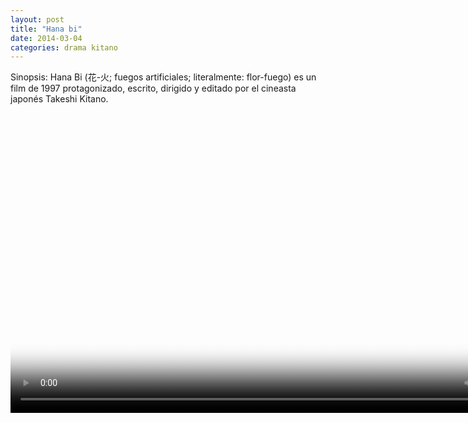 ```yaml
---
layout: post
title: "Hana bi"
date: 2014-03-04
categories: drama kitano
---
```



Sinopsis: Hana Bi (花-火; fuegos artificiales; literalmente: flor-fuego) es un film de 1997 protagonizado, escrito, dirigido y editado por el cineasta japonés Takeshi Kitano.

<div class="text-center">

<video class="center" id="player1" width="854" height="480" poster="/media/drama/hana-bi/hana-bi.jpg">

    <source src="/media/drama/hana-bi/hana-bi.mp4.mp4" type="video/mp4" title="mp4">

    <track kind="subtitles" src="/media/drama/hana-bi/hana-bi.srt" srclang="es" />
</video>

</div>
